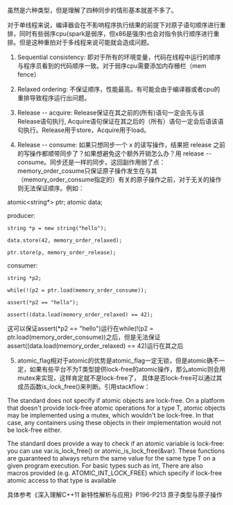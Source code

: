 虽然是六种类型，但是理解了四种同步的情形基本就差不多了。

对于单线程来说，编译器会在不影响程序执行结果的前提下对原子语句顺序进行重排，同时有些弱序cpu(spark是弱序，但x86是强序)也会对指令执行顺序进行重排。但是这种重拍对于多线程来说可能就会造成问题。

1. Sequential consistency: 即对于所有的环境变量，代码在线程中运行的顺序与程序员看到的代码顺序一致。对于弱序cpu需要添加内存栅栏（mem fence）

2. Relaxed ordering: 不保证顺序，性能最高。有可能会由于编译器或者cpu的重排导致程序运行出问题。

3. Release -- acquire: Release保证在其之前的(所有)语句一定会先与该Release语句执行, Acquire语句保证在其之后的（所有）语句一定会后语该语句执行。Release用于store，Acquire用于load。 

4. Release -- consume: 如果只想同步一个 x 的读写操作，结果把 release 之前的写操作都顺带同步了？如果想避免这个额外开销怎么办？用 release -- consume。同步还是一样的同步，这回副作用弱了点：memory_order_cosume只保证原子操作发生在与其（memory_order_consume指定的）有关的原子操作之前，对于无关的操作则无法保证顺序。例如：

atomic<string*> ptr;
atomic<int> data;

producer:

	string *p = new string("hello");

	data.store(42, memory_order_relaxed);

	ptr.store(p, memory_order_release);

consumer:

	string *p2;

	while(!(p2 = ptr.load(memory_order_consume));

	assert(*p2 == "hello");

	assert((data.load(memory_order_relaxed) == 42);

这可以保证assert(*p2 == "hello")运行在while(!(p2 = ptr.load(memory_order_consume))之后，但是无法保证assert((data.load(memory_order_relaxed) == 42)运行在其之后

5. atomic_flag相对于atomic<T>的优势是atomic_flag一定无锁，但是atomic<T>确不一定，如果有些平台不为T类型提供lock-free的atomic操作，那么atomic<T>则会用mutex来实现，这样肯定就不是lock-free了，
具体是否lock-free可以通过其成员函数is_lock_free()来判断。引用stackflow：

The standard does not specify if atomic objects are lock-free. On a platform that doesn't provide lock-free atomic operations for a type T, atomic<T> objects may be implemented using a mutex, 
which wouldn't be lock-free. In that case, any containers using these objects in their implementation would not be lock-free either.

The standard does provide a way to check if an atomic<T> variable is lock-free: you can use var.is_lock_free() or atomic_is_lock_free(&var). 
These functions are guaranteed to always return the same value for the same type T on a given program execution. For basic types such as int, There are also macros provided (e.g. ATOMIC_INT_LOCK_FREE) which specify if lock-free atomic access to that type is available


具体参考《深入理解C++11 新特性解析与应用》P196-P213 原子类型与原子操作

